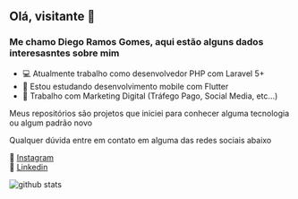 ## Olá, visitante 👋

### Me chamo Diego Ramos Gomes, aqui estão alguns dados interesasntes sobre mim

- 💻 Atualmente trabalho como desenvolvedor PHP com Laravel 5+
- 📱 Estou estudando desenvolvimento mobile com Flutter
- :fax: Trabalho com Marketing Digital (Tráfego Pago, Social Media, etc...)

Meus repositórios são projetos que iniciei para conhecer alguma tecnologia ou algum padrão novo

Qualquer dúvida entre em contato em alguma das redes sociais abaixo

:link: [Instagram](https://www.instagram.com/dihrgomes/)<br>
:link: [Linkedin](https://www.linkedin.com/in/diego-ramos-493221176/)<br>

![github stats](https://github-readme-stats.vercel.app/api?username=DiegoRamosGomes&show_icons=true)
